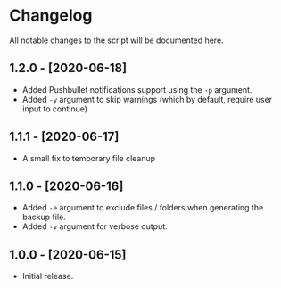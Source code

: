 # Changelog
All notable changes to the script will be documented here.

## 1.2.0 - [2020-06-18] 
* Added Pushbullet notifications support using the `-p` argument.
* Added `-y` argument to skip warnings (which by default, require user input to continue)

## 1.1.1 - [2020-06-17] 
* A small fix to temporary file cleanup

## 1.1.0 - [2020-06-16] 
* Added `-e` argument to exclude files / folders when generating the backup file.
* Added `-v` argument for verbose output.

## 1.0.0 - [2020-06-15]
* Initial release.
